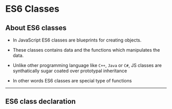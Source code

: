 # ES6 Classes

## About ES6 classes
- In JavaScript ES6 classes are blueprints for creating objects.

- These classes contains data and the functions which manipulates the data.

- Unlike other programming language like `C++`, `Java` or `C#`, JS classes are synthatically sugar coated over prototypal inheritance

- In other words ES6 classes are special type of functions

---

## ES6 class declaration
